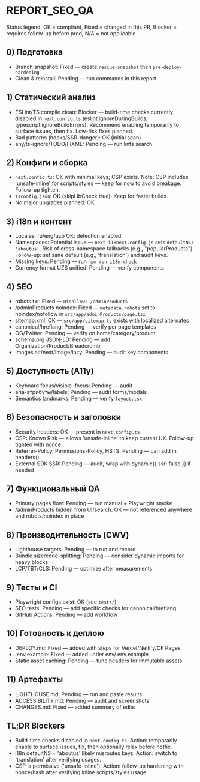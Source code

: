 # REPORT_SEO_QA

Status legend: OK = compliant, Fixed = changed in this PR, Blocker = requires follow-up before prod, N/A = not applicable

## 0) Подготовка
- Branch snapshot: Fixed — create `rescue-snapshot` then `pre-deploy-hardening`
- Clean & reinstall: Pending — run commands in this report

## 1) Статический анализ
- ESLint/TS compile clean: Blocker — build-time checks currently disabled in `next.config.ts` (eslint.ignoreDuringBuilds, typescript.ignoreBuildErrors). Recommend enabling temporarily to surface issues, then fix. Low-risk fixes planned.
- Bad patterns (hooks/SSR-danger): OK (initial scan)
- any/ts-ignore/TODO/FIXME: Pending — run lints search

## 2) Конфиги и сборка
- `next.config.ts`: OK with minimal keys; CSP exists. Note: CSP includes 'unsafe-inline' for scripts/styles — keep for now to avoid breakage. Follow-up tighten.
- `tsconfig.json`: OK (skipLibCheck true). Keep for faster builds.
- No major upgrades planned: OK

## 3) i18n и контент
- Locales: ru/eng/uzb OK; detection enabled.
- Namespaces: Potential Issue — `next-i18next.config.js` sets `defaultNS: 'aboutus'`. Risk of cross-namespace fallbacks (e.g., "popularProducts"). Follow-up: set sane default (e.g., 'translation') and audit keys.
- Missing keys: Pending — run `npm run i18n:check`
- Currency format UZS unified: Pending — verify components

## 4) SEO
- robots.txt: Fixed — `Disallow: /adminProducts`
- /adminProducts noindex: Fixed — `metadata.robots` set to noindex/nofollow in `src/app/adminProducts/page.tsx`
- sitemap.xml: OK — `src/app/sitemap.ts` exists with localized alternates
- canonical/hreflang: Pending — verify per page templates
- OG/Twitter: Pending — verify on home/category/product
- schema.org JSON-LD: Pending — add Organization/Product/Breadcrumb
- Images alt/next/image/lazy: Pending — audit key components

## 5) Доступность (A11y)
- Keyboard focus/visible :focus: Pending — audit
- aria-атрибуты/labels: Pending — audit forms/modals
- Semantics landmarks: Pending — verify `layout.tsx`

## 6) Безопасность и заголовки
- Security headers: OK — present in `next.config.ts`
- CSP: Known Risk — allows 'unsafe-inline' to keep current UX. Follow-up tighten with nonce.
- Referrer-Policy, Permissions-Policy, HSTS: Pending — can add in headers()
- External SDK SSR: Pending — audit, wrap with dynamic({ ssr: false }) if needed

## 7) Функциональный QA
- Primary pages flow: Pending — run manual + Playwright smoke
- /adminProducts hidden from UI/search: OK — not referenced anywhere and robots/noindex in place

## 8) Производительность (CWV)
- Lighthouse targets: Pending — to run and record
- Bundle size/code-splitting: Pending — consider dynamic imports for heavy blocks
- LCP/TBT/CLS: Pending — optimize after measurements

## 9) Тесты и CI
- Playwright configs exist: OK (see `tests/`)
- SEO tests: Pending — add specific checks for canonical/hreflang
- GitHub Actions: Pending — add workflow

## 10) Готовность к деплою
- DEPLOY.md: Fixed — added with steps for Vercel/Netlify/CF Pages
- .env.example: Fixed — added under env/.env.example
- Static asset caching: Pending — tune headers for immutable assets

## 11) Артефакты
- LIGHTHOUSE.md: Pending — run and paste results
- ACCESSIBILITY.md: Pending — audit and screenshots
- CHANGES.md: Fixed — added summary of edits

## TL;DR Blockers
- Build-time checks disabled in `next.config.ts`. Action: temporarily enable to surface issues, fix, then optionally relax before hotfix.
- i18n defaultNS = 'aboutus' likely misroutes keys. Action: switch to 'translation' after verifying usages.
- CSP is permissive ('unsafe-inline'). Action: follow-up hardening with nonce/hash after verifying inline scripts/styles usage.
